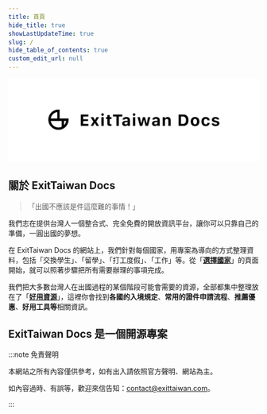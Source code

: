 ```yaml
---
title: 首頁
hide_title: true
showLastUpdateTime: true
slug: /
hide_table_of_contents: true
custom_edit_url: null
---
```


![](docs-banner-homepage.webp)

## 關於 ExitTaiwan Docs

> 「出國不應該是件這麼難的事情！」

我們志在提供台灣人一個整合式、完全免費的開放資訊平台，讓你可以只靠自己的準備，一圓出國的夢想。

在 ExitTaiwan Docs 的網站上，我們針對每個國家，用專案為導向的方式整理資料，包括「交換學生」、「留學」、「打工度假」、「工作」等。從「[**選擇國家**](/選擇國家)」的頁面開始，就可以照著步驟把所有需要辦理的事項完成。

我們把大多數台灣人在出國過程的某個階段可能會需要的資源，全部都集中整理放在了「[**好用資源**](/好用資源)」，這裡你會找到**各國的入境規定**、**常用的證件申請流程**、**推薦優惠**、**好用工具等**相關資訊。

## ExitTaiwan Docs 是一個開源專案

:::note 免責聲明

本網站之所有內容僅供參考，如有出入請依照官方聲明、網站為主。

如內容過時、有誤等，歡迎來信告知：contact@exittaiwan.com。

:::
